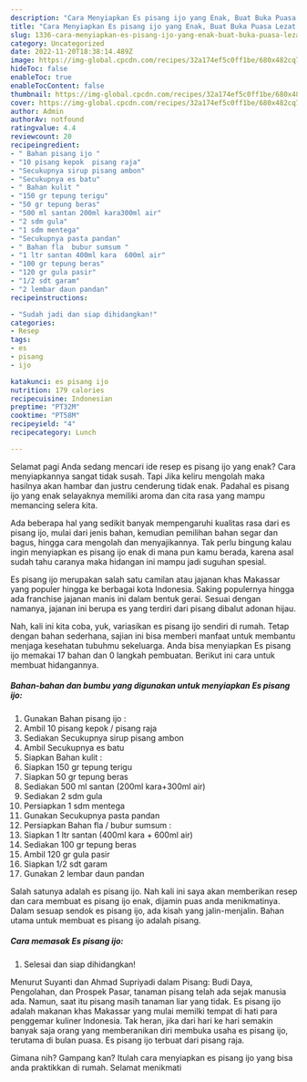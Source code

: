 ```yaml
---
description: "Cara Menyiapkan Es pisang ijo yang Enak, Buat Buka Puasa Lezat Sekali"
title: "Cara Menyiapkan Es pisang ijo yang Enak, Buat Buka Puasa Lezat Sekali"
slug: 1336-cara-menyiapkan-es-pisang-ijo-yang-enak-buat-buka-puasa-lezat-sekali
category: Uncategorized
date: 2022-11-20T18:38:14.489Z
image: https://img-global.cpcdn.com/recipes/32a174ef5c0ff1be/680x482cq70/es-pisang-ijo-foto-resep-utama.jpg
hideToc: false
enableToc: true
enableTocContent: false
thumbnail: https://img-global.cpcdn.com/recipes/32a174ef5c0ff1be/680x482cq70/es-pisang-ijo-foto-resep-utama.jpg
cover: https://img-global.cpcdn.com/recipes/32a174ef5c0ff1be/680x482cq70/es-pisang-ijo-foto-resep-utama.jpg
author: Admin
authorAv: notfound
ratingvalue: 4.4
reviewcount: 20
recipeingredient:
- " Bahan pisang ijo "
- "10 pisang kepok  pisang raja"
- "Secukupnya sirup pisang ambon"
- "Secukupnya es batu"
- " Bahan kulit "
- "150 gr tepung terigu"
- "50 gr tepung beras"
- "500 ml santan 200ml kara300ml air"
- "2 sdm gula"
- "1 sdm mentega"
- "Secukupnya pasta pandan"
- " Bahan fla  bubur sumsum "
- "1 ltr santan 400ml kara  600ml air"
- "100 gr tepung beras"
- "120 gr gula pasir"
- "1/2 sdt garam"
- "2 lembar daun pandan"
recipeinstructions:

- "Sudah jadi dan siap dihidangkan!"
categories:
- Resep
tags:
- es
- pisang
- ijo

katakunci: es pisang ijo 
nutrition: 179 calories
recipecuisine: Indonesian
preptime: "PT32M"
cooktime: "PT58M"
recipeyield: "4"
recipecategory: Lunch

---
```



Selamat pagi Anda sedang mencari ide resep es pisang ijo yang enak? Cara menyiapkannya sangat tidak susah. Tapi Jika keliru mengolah maka hasilnya akan hambar dan justru cenderung tidak enak. Padahal es pisang ijo yang enak selayaknya memiliki aroma dan cita rasa yang mampu memancing selera kita.


Ada beberapa hal yang sedikit banyak mempengaruhi kualitas rasa dari es pisang ijo, mulai dari jenis bahan, kemudian pemilihan bahan segar dan bagus, hingga cara mengolah dan menyajikannya. Tak perlu bingung kalau ingin menyiapkan es pisang ijo enak di mana pun kamu berada, karena asal sudah tahu caranya maka hidangan ini mampu jadi suguhan spesial.

Es pisang ijo merupakan salah satu camilan atau jajanan khas Makassar yang populer hingga ke berbagai kota Indonesia. Saking populernya hingga ada franchise jajanan manis ini dalam bentuk gerai. Sesuai dengan namanya, jajanan ini berupa es yang terdiri dari pisang dibalut adonan hijau.


Nah, kali ini kita coba, yuk, variasikan es pisang ijo sendiri di rumah. Tetap dengan bahan sederhana, sajian ini bisa memberi manfaat untuk membantu menjaga kesehatan tubuhmu sekeluarga. Anda bisa menyiapkan Es pisang ijo memakai 17 bahan dan 0 langkah pembuatan. Berikut ini cara untuk membuat hidangannya.

<!--inarticleads1-->

##### Bahan-bahan dan bumbu yang digunakan untuk menyiapkan Es pisang ijo:

1. Gunakan  Bahan pisang ijo :
1. Ambil 10 pisang kepok / pisang raja
1. Sediakan Secukupnya sirup pisang ambon
1. Ambil Secukupnya es batu
1. Siapkan  Bahan kulit :
1. Siapkan 150 gr tepung terigu
1. Siapkan 50 gr tepung beras
1. Sediakan 500 ml santan (200ml kara+300ml air)
1. Sediakan 2 sdm gula
1. Persiapkan 1 sdm mentega
1. Gunakan Secukupnya pasta pandan
1. Persiapkan  Bahan fla / bubur sumsum :
1. Siapkan 1 ltr santan (400ml kara + 600ml air)
1. Sediakan 100 gr tepung beras
1. Ambil 120 gr gula pasir
1. Siapkan 1/2 sdt garam
1. Gunakan 2 lembar daun pandan


Salah satunya adalah es pisang ijo. Nah kali ini saya akan memberikan resep dan cara membuat es pisang ijo enak, dijamin puas anda menikmatinya. Dalam sesuap sendok es pisang ijo, ada kisah yang jalin-menjalin. Bahan utama untuk membuat es pisang ijo adalah pisang. 

<!--inarticleads2-->

##### Cara memasak Es pisang ijo:


1. Selesai dan siap dihidangkan!

Menurut Suyanti dan Ahmad Supriyadi dalam Pisang: Budi Daya, Pengolahan, dan Prospek Pasar, tanaman pisang telah ada sejak manusia ada. Namun, saat itu pisang masih tanaman liar yang tidak. Es pisang ijo adalah makanan khas Makassar yang mulai memilki tempat di hati para penggemar kuliner Indonesia. Tak heran, jika dari hari ke hari semakin banyak saja orang yang memberanikan diri membuka usaha es pisang ijo, terutama di bulan puasa. Es pisang ijo terbuat dari pisang raja. 

Gimana nih? Gampang kan? Itulah cara menyiapkan es pisang ijo yang bisa anda praktikkan di rumah. Selamat menikmati
